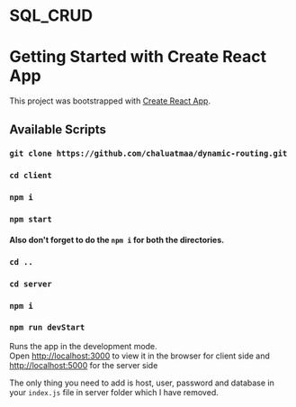 # SQL_CRUD

# Getting Started with Create React App

This project was bootstrapped with [Create React App](https://github.com/facebook/create-react-app).

## Available Scripts


### `git clone https://github.com/chaluatmaa/dynamic-routing.git`

### `cd client`

### `npm i`

### `npm start`


#### Also don't forget to do the `npm i` for both the directories.

### `cd ..`

### `cd server`

### `npm i`

### `npm run devStart`

Runs the app in the development mode.\
Open [http://localhost:3000](http://localhost:3000) to view it in the browser for client side and [http://localhost:5000](http://localhost:5000) for the server side

The only thing you need to add is host, user, password and database in your `index.js` file in server folder which I have removed.

